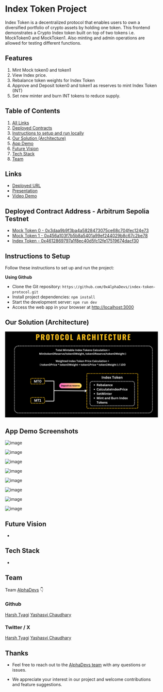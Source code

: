 # Index Token Project

Index Token is a decentralized protocol that enables users to own a diversified portfolio of crypto assets by holding one token.
This frontend demonstrates a Crypto Index token built on top of two tokens i.e. MockToken0 and MockToken1. Also minting and admin operations are allowed for testing different functions.

## Features

1. Mint Mock token0 and token1
2. View Index price.
3. Rebalance token weights for Index Token
4. Approve and Deposit token0 and token1 as reserves to mint Index Token (INT)
5. Set new minter and burn INT tokens to reduce supply.

## Table of Contents

1. [All Links](#links)
2. [Deployed Contracts](#deployed-contract)
3. [Instructions to setup and run locally ](#instructions-to-setup)
4. [Our Solution (Architecture)](#our-solution-architecture)
5. [App Demo](#app-demo-screenshots)
6. [Future Vision](#future-vision)
7. [Tech Stack](#tech-stack)
8. [Team](#team)

## Links

- [Deployed URL]()
- [Presentation]()
- [Video Demo]()

## Deployed Contract Address - Arbitrum Sepolia Testnet

- [Mock Token 0 - 0x3daa9b9f3ba4a5828473075ce68c704fec124e73](https://cardona-zkevm.polygonscan.com/address/0x3daa9b9f3ba4a5828473075ce68c704fec124e73)
- [Mock Token 1 - 0x456a103f7b5b8a5401a99ef244029b8c67c2be78](https://cardona-zkevm.polygonscan.com/address/0x456a103f7b5b8a5401a99ef244029b8c67c2be78)
- [Index Token - 0x4612869797a1f8ec40d5fc12fe17519674dacf30](https://cardona-zkevm.polygonscan.com/address/0x4612869797a1f8ec40d5fc12fe17519674dacf30)

## Instructions to Setup

Follow these instructions to set up and run the project:

**Using Github**

- Clone the Git repository: `https://github.com/0xAlphaDevs/index-token-protocol.git`
- Install project dependencies: `npm install`
- Start the development server: `npm run dev`
- Access the web app in your browser at [http://localhost:3000](http://localhost:3000)

## Our Solution (Architecture)

![image](/public/appDemo/architecture.png)

## App Demo Screenshots

![image](/public/appDemo/1.jpeg)

![image](/public/appDemo/2.jpeg)

![image](/public/appDemo/3.jpeg)

![image](/public/appDemo/4.jpeg)

![image](/public/appDemo/5.jpeg)

![image](/public/appDemo/6.jpeg)

![image](/public/appDemo/7.jpeg)

![image](/public/appDemo/8.jpeg)

## Future Vision

-

## Tech Stack

-

## Team

Team [AlphaDevs](https://www.alphadevs.dev) 👇

### Github

[Harsh Tyagi](https://github.com/mr-harshtyagi)
[Yashasvi Chaudhary](https://github.com/0xyshv)

### Twitter / X

[Harsh Tyagi](https://twitter.com/0xmht)
[Yashasvi Chaudhary](https://twitter.com/0xyshv)

## Thanks

- Feel free to reach out to the [AlphaDevs team](https://www.alphadevs.dev) with any questions or issues.

- We appreciate your interest in our project and welcome contributions and feature suggestions.
